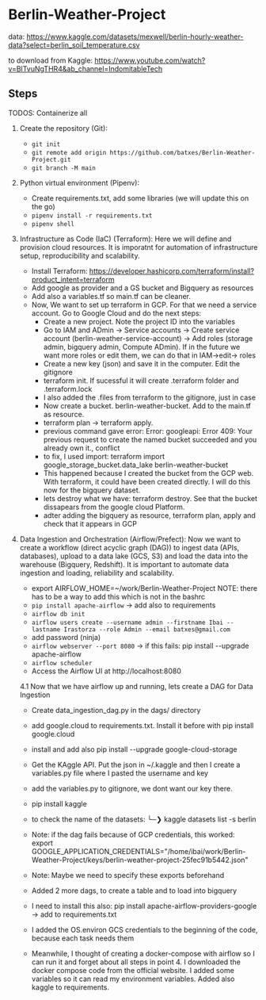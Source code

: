 # Berlin-Weather-Project

data: https://www.kaggle.com/datasets/mexwell/berlin-hourly-weather-data?select=berlin_soil_temperature.csv

to download from Kaggle: https://www.youtube.com/watch?v=BlTvuNgTHR4&ab_channel=IndomitableTech


## Steps

TODOS: Containerize all

1. Create the repository (Git):
    - `git init`
    - `git remote add origin https://github.com/batxes/Berlin-Weather-Project.git`
    - `git branch -M main`

2. Python virtual environment (Pipenv):
    - Create requirements.txt, add some libraries (we will update this on the go)
    - `pipenv install -r requirements.txt`
    - `pipenv shell`

3. Infrastructure as Code (IaC) (Terraform):
    Here we will define and provision cloud resources. It is imporatnt for automation of infrastructure setup, reproducibility and scalability.
    - Install Terraform: https://developer.hashicorp.com/terraform/install?product_intent=terraform
    - Add google as provider and a GS bucket and Bigquery as resources
    - Add also a variables.tf so main.tf can be cleaner.
    - Now, We want to set up terraform in GCP. For that we need a service account. Go to Google Cloud and do the next steps:
        - Create a new project. Note the project ID into the variables 
        - Go to IAM and ADmin -> Service accounts -> Create service account (berlin-weather-service-account) -> Add roles (storage admin, bigquery admin, Compute ADmin). If in the future we want more roles or edit them, we can do that in IAM->edit-> roles
        - Create a new key (json) and save it in the computer. Edit the gitignore
        - terraform init. If sucessful it will create .terraform folder and .terraform.lock
        - I also added the .files from terraform to the gitignore, just in case
        - Now create a bucket. berlin-weather-bucket. Add to the main.tf as resource.
        - terraform plan -> terraform apply.
        - previous command gave error: Error: googleapi: Error 409: Your previous request to create the named bucket succeeded and you already own it., conflict 
        -  to fix, I used import: terraform import google_storage_bucket.data_lake berlin-weather-bucket
        - This happened because I created the bucket from the GCP web. With terraform, it could have been created directly. I will do this now for the bigquery dataset.
        - lets destroy what we have: terraform destroy. See that the bucket dissapears from the google cloud Platform.
        - adter adding the bigquery as resource, terraform plan, apply and check that it appears in GCP
        
4. Data Ingestion and Orchestration (Airflow/Prefect): Now we want to create a workflow (direct acyclic graph (DAG)) to ingest data (APIs, databases), upload to a data lake (GCS, S3) and load the data into the warehouse (Bigquery, Redshift). It is important to automate data ingestion and loading, reliability and scalability.
    - export AIRFLOW_HOME=~/work/Berlin-Weather-Project  NOTE: there has to be a way to add this which is not in the bashrc
    - `pip install apache-airflow` -> add also to requirements
    - `airflow db init`
    - `airflow users create --username admin --firstname Ibai --lastname Irastorza --role Admin --email batxes@gmail.com`
    -  add password (ninja)
    - `airflow webserver --port 8080` -> if this fails: pip install --upgrade apache-airflow
    - `airflow scheduler`
    - Access the Airflow UI at http://localhost:8080
    
    4.1  Now that we have airflow up and running, lets create a DAG for Data Ingestion

    - Create data_ingestion_dag.py in the dags/ directory
    - add google.cloud to requirements.txt. Install it before with pip install google.cloud
    - install and add also pip install --upgrade google-cloud-storage
    - Get the KAggle API. Put the json in ~/.kaggle and then I create a variables.py file where I pasted the username and key
    - add the variables.py to gitignore, we dont want our key there.
    - pip install kaggle
    - to check the name of the datasets: ╰─❯ kaggle datasets list -s berlin                                                                                
    - Note: if the dag fails because of GCP credentials, this worked: export GOOGLE_APPLICATION_CREDENTIALS="/home/ibai/work/Berlin-Weather-Project/keys/berlin-weather-project-25fec91b5442.json"
    - Note: Maybe we need to specify these exports beforehand
    - Added 2 more dags, to create a table and to load into bigquery
    - I need to install this also: pip install apache-airflow-providers-google  -> add to requirements.txt   
    - I added the OS.environ GCS credentials to the beginning of the code, because each task needs them


    - Meanwhile, I thought of creating a docker-compose with airflow so I can run it and forget about all steps in point 4. I downloaded the docker compose code from the official website. I added some variables so it can read my environment variables. Added also kaggle to requirements.
    

